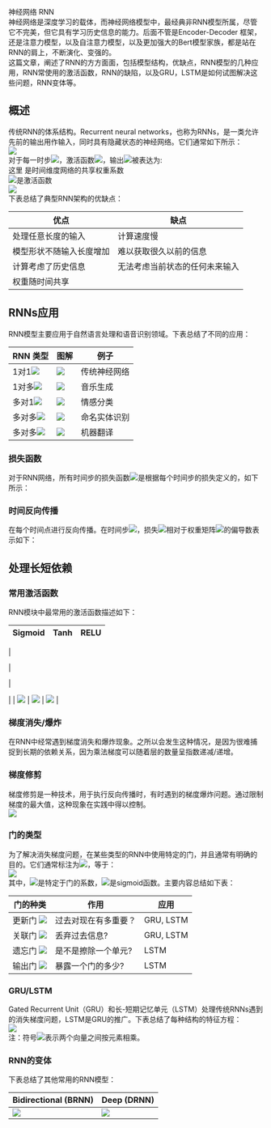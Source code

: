 神经网络 RNN<br />神经网络是深度学习的载体，而神经网络模型中，最经典非RNN模型所属，尽管它不完美，但它具有学习历史信息的能力。后面不管是Encoder-Decoder 框架，还是注意力模型，以及自注意力模型，以及更加强大的Bert模型家族，都是站在RNN的肩上，不断演化、变强的。<br />这篇文章，阐述了RNN的方方面面，包括模型结构，优缺点，RNN模型的几种应用，RNN常使用的激活函数，RNN的缺陷，以及GRU，LSTM是如何试图解决这些问题，RNN变体等。
<a name="J20FJ"></a>
## 概述
传统RNN的体系结构。Recurrent neural networks，也称为RNNs，是一类允许先前的输出用作输入，同时具有隐藏状态的神经网络。它们通常如下所示：<br />![](https://cdn.nlark.com/yuque/0/2021/webp/396745/1639443812270-e484e4e1-9b1b-4fcb-a265-f854a902caee.webp#clientId=u68d214c5-6527-4&from=paste&id=u8f3d16a6&originHeight=291&originWidth=1080&originalType=url&ratio=1&rotation=0&showTitle=false&status=done&style=none&taskId=ua9889f2e-8d9e-45c8-90fd-b96a233188f&title=)<br />对于每一时步![](https://cdn.nlark.com/yuque/__latex/e358efa489f58062f10dd7316b65649e.svg#card=math&code=t&id=JNXIO)，激活函数![](https://cdn.nlark.com/yuque/__latex/f12cb4a3b7201454edce380882db8c26.svg#card=math&code=a%5E%7B%3Ct%3E%7D&id=N7XGK)，输出![](https://cdn.nlark.com/yuque/__latex/204c79e6610ba606e86881efd1b18996.svg#card=math&code=y%5E%7B%3Ct%3E%7D&id=ZtQi3)被表达为:<br />这里  是时间维度网络的共享权重系数<br />![](https://cdn.nlark.com/yuque/__latex/d43cf9d6f8d2b2dfb5cff72ba7a6535d.svg#card=math&code=g1%2Cg2&id=aJUF4)是激活函数<br />![](https://cdn.nlark.com/yuque/0/2021/webp/396745/1639443812180-8e51d404-fbff-4d7d-ad1e-05f2f4c60247.webp#clientId=u68d214c5-6527-4&from=paste&id=ufa6995c5&originHeight=540&originWidth=1080&originalType=url&ratio=1&rotation=0&showTitle=false&status=done&style=none&taskId=ub25d5dbf-caa5-4405-b5a8-6d42250e6dc&title=)<br />下表总结了典型RNN架构的优缺点：

| 优点 | 缺点 |
| --- | --- |
| 处理任意长度的输入 | 计算速度慢 |
| 模型形状不随输入长度增加 | 难以获取很久以前的信息 |
| 计算考虑了历史信息 | 无法考虑当前状态的任何未来输入 |
| 权重随时间共享 | <br /> |

<a name="Rxncc"></a>
## RNNs应用
RNN模型主要应用于自然语言处理和语音识别领域。下表总结了不同的应用：

| RNN 类型 | 图解 | 例子 |
| --- | --- | --- |
| 1对1![](https://cdn.nlark.com/yuque/__latex/e9c62ea1cb9e8940897f854a98ac848a.svg#card=math&code=T_x%3DT_y%3D1&id=kWUsH) | ![](https://cdn.nlark.com/yuque/0/2021/webp/396745/1639443812635-6dfe7406-99be-4243-b67c-ad8be59727b2.webp#clientId=u68d214c5-6527-4&from=paste&id=ufcfede82&originHeight=724&originWidth=1080&originalType=url&ratio=1&rotation=0&showTitle=false&status=done&style=none&taskId=ud90b6416-e1e9-4440-b962-6c09a430d61&title=) | 传统神经网络 |
| 1对多![](https://cdn.nlark.com/yuque/__latex/38ab5c451046f9847a139159b935a0af.svg#card=math&code=T_x%3D1%2CT_y%3E1&id=UysBW) | ![](https://cdn.nlark.com/yuque/0/2021/webp/396745/1639443812698-f3f97729-c20c-415e-89ec-bf964010b923.webp#clientId=u68d214c5-6527-4&from=paste&id=u81a2fb0f&originHeight=580&originWidth=1080&originalType=url&ratio=1&rotation=0&showTitle=false&status=done&style=none&taskId=ucdab82c4-6df9-4f5f-997f-35dadeb8eb8&title=) | 音乐生成 |
| 多对1![](https://cdn.nlark.com/yuque/__latex/19e7fab2513b7351402bc875480868d3.svg#card=math&code=T_x%3E1%2CT_y%3D1&id=vC7St) | ![](https://cdn.nlark.com/yuque/0/2021/webp/396745/1639443812755-3926ce4d-9202-4136-8076-8b6a8a8c8c38.webp#clientId=u68d214c5-6527-4&from=paste&id=ua0f8d318&originHeight=563&originWidth=1080&originalType=url&ratio=1&rotation=0&showTitle=false&status=done&style=none&taskId=ud07e68a7-967d-4b28-ac81-18f557e0ab7&title=) | 情感分类 |
| 多对多![](https://cdn.nlark.com/yuque/__latex/5e94734658a546765cb2bcb3c5c16294.svg#card=math&code=T_x%3DT_y&id=RfNWZ) | ![](https://cdn.nlark.com/yuque/0/2021/webp/396745/1639443812687-8df7dfa7-cad8-4ea2-952b-e8f5b958bf28.webp#clientId=u68d214c5-6527-4&from=paste&id=ucc3642e1&originHeight=587&originWidth=1080&originalType=url&ratio=1&rotation=0&showTitle=false&status=done&style=none&taskId=ua05d1396-83a1-4311-aaa5-4d07be3b5c0&title=) | 命名实体识别 |
| 多对多![](https://cdn.nlark.com/yuque/__latex/5ac0522e209471a5f838d6ade2d04645.svg#card=math&code=T_x%5Cne%20T_y&id=Q8G7Z) | ![](https://cdn.nlark.com/yuque/0/2021/webp/396745/1639443813211-fb2e9be1-234f-470b-9dc8-93ecdffcdbee.webp#clientId=u68d214c5-6527-4&from=paste&id=u27cfd36e&originHeight=476&originWidth=1080&originalType=url&ratio=1&rotation=0&showTitle=false&status=done&style=none&taskId=u3bb8801d-9e31-4fc9-9fa2-2e4e4cd84d3&title=) | 机器翻译 |

<a name="wYQtj"></a>
### 损失函数
对于RNN网络，所有时间步的损失函数![](https://cdn.nlark.com/yuque/__latex/5dcbf640cdb155217ca0c533e1078ff7.svg#card=math&code=%5Cmathcal%7BL%7D&id=XYu84)是根据每个时间步的损失定义的，如下所示：
<a name="kox6Z"></a>
### 时间反向传播
在每个时间点进行反向传播。在时间步![](https://cdn.nlark.com/yuque/__latex/b9ece18c950afbfa6b0fdbfa4ff731d3.svg#card=math&code=T&id=usmx1)，损失![](https://cdn.nlark.com/yuque/__latex/5dcbf640cdb155217ca0c533e1078ff7.svg#card=math&code=%5Cmathcal%7BL%7D&id=S4puc)相对于权重矩阵![](https://cdn.nlark.com/yuque/__latex/61e9c06ea9a85a5088a499df6458d276.svg#card=math&code=W%0A&id=OSRxx)的偏导数表示如下：
<a name="Ywzjb"></a>
## 处理长短依赖
<a name="rG8ZN"></a>
### 常用激活函数
RNN模块中最常用的激活函数描述如下：

| Sigmoid | Tanh | RELU |
| --- | --- | --- |
| 

 | 

 | 

 |
| ![](https://cdn.nlark.com/yuque/0/2021/webp/396745/1639443813033-da5b97b3-c8c9-4fa4-bd33-4555d1e2a848.webp#clientId=u68d214c5-6527-4&from=paste&id=uf9c2ddee&originHeight=966&originWidth=996&originalType=url&ratio=1&rotation=0&showTitle=false&status=done&style=none&taskId=ub5601703-3f4a-4dcd-8fc0-0ea605ca4d3&title=) | ![](https://cdn.nlark.com/yuque/0/2021/webp/396745/1639443813422-4ca6f40c-179c-497f-8e30-feade1c2357d.webp#clientId=u68d214c5-6527-4&from=paste&id=ufecd5313&originHeight=966&originWidth=988&originalType=url&ratio=1&rotation=0&showTitle=false&status=done&style=none&taskId=ub2faea12-39ab-439e-86b6-049f3381651&title=) | ![](https://cdn.nlark.com/yuque/0/2021/webp/396745/1639443813436-10089c51-6e13-4aba-b6ec-77fd98e17a9f.webp#clientId=u68d214c5-6527-4&from=paste&id=u79e145a4&originHeight=956&originWidth=982&originalType=url&ratio=1&rotation=0&showTitle=false&status=done&style=none&taskId=u31fa7994-1b00-4a52-af27-ae3a607a8d9&title=) |

<a name="lQSqU"></a>
### 梯度消失/爆炸
在RNN中经常遇到梯度消失和爆炸现象。之所以会发生这种情况，是因为很难捕捉到长期的依赖关系，因为乘法梯度可以随着层的数量呈指数递减/递增。
<a name="eG3x6"></a>
### 梯度修剪
梯度修剪是一种技术，用于执行反向传播时，有时遇到的梯度爆炸问题。通过限制梯度的最大值，这种现象在实践中得以控制。<br />![](https://cdn.nlark.com/yuque/0/2021/webp/396745/1639443813512-95ae0ae5-d9f1-47b1-b4ed-11c7c147c3a3.webp#clientId=u68d214c5-6527-4&from=paste&id=u0a511ba9&originHeight=466&originWidth=1080&originalType=url&ratio=1&rotation=0&showTitle=false&status=done&style=none&taskId=uce90382c-2a65-4cf5-8e00-3492ca98713&title=)
<a name="jzCzA"></a>
### 门的类型
为了解决消失梯度问题，在某些类型的RNN中使用特定的门，并且通常有明确的目的。它们通常标注为![](https://cdn.nlark.com/yuque/__latex/07710b5c43702a8bb7b9104eacc6ba71.svg#card=math&code=%5CGamma&id=Lrnxw)，等于：<br />![](https://cdn.nlark.com/yuque/__latex/7a120d57000dc67dcd18cf38d8ecbe2d.svg#card=math&code=%5CGamma%3D%5Csigma%5Cleft%28W%20x%5E%7B%3Ct%3E%7D%2BU%20a%5E%7B%3Ct-1%3E%7D%2Bb%5Cright%29&id=rNfmq)<br />其中，![](https://cdn.nlark.com/yuque/__latex/abbc2f464e886fd7ac047843aa7c83f8.svg#card=math&code=W%2CU%2Cb&id=DP3VH)是特定于门的系数，![](https://cdn.nlark.com/yuque/__latex/a2ab7d71a0f07f388ff823293c147d21.svg#card=math&code=%5Csigma&id=UgjFl)是sigmoid函数。主要内容总结如下表：

| 门的种类 | 作用 | 应用 |
| --- | --- | --- |
| 更新门  ![](https://cdn.nlark.com/yuque/__latex/159aec9bd0b30b8fa9cc3db72fea629c.svg#card=math&code=%5CGamma_u&id=pGtG5) | 过去对现在有多重要？ | GRU, LSTM |
| 关联门  ![](https://cdn.nlark.com/yuque/__latex/8923fdc376f23341a67e3e178da95693.svg#card=math&code=%5CGamma_r&id=a0IOd) | 丢弃过去信息? | GRU, LSTM |
| 遗忘门  ![](https://cdn.nlark.com/yuque/__latex/ec078fe5bbfad9d08d4f188a49668c0d.svg#card=math&code=%5CGamma_f&id=AsDjK) | 是不是擦除一个单元? | LSTM |
| 输出门  ![](https://cdn.nlark.com/yuque/__latex/8996584981f888698b87d0e765b95852.svg#card=math&code=%5CGamma_0&id=beqd6) | 暴露一个门的多少? | LSTM |

<a name="JpWnZ"></a>
### GRU/LSTM
Gated Recurrent Unit（GRU）和长-短期记忆单元（LSTM）处理传统RNNs遇到的消失梯度问题，LSTM是GRU的推广。下表总结了每种结构的特征方程：<br />![](https://cdn.nlark.com/yuque/0/2021/webp/396745/1639443813588-53c68da7-47e4-4410-86ab-a93d9f52dd59.webp#clientId=u68d214c5-6527-4&from=paste&id=uff9cb62c&originHeight=493&originWidth=1080&originalType=url&ratio=1&rotation=0&showTitle=false&status=done&style=none&taskId=u8ae462f0-53b2-424f-964e-9d235395b9b&title=)<br />注：符号![](https://cdn.nlark.com/yuque/__latex/4b4efc2fbe82a047fc08c83ea081f1d9.svg#card=math&code=%5Cstar&id=ALbXs)表示两个向量之间按元素相乘。
<a name="FIpRR"></a>
### RNN的变体
下表总结了其他常用的RNN模型：

| Bidirectional (BRNN) | Deep (DRNN) |
| --- | --- |
| ![](https://cdn.nlark.com/yuque/0/2021/webp/396745/1639443813702-1b375b3b-389c-4147-8f21-ae7592e17afe.webp#clientId=u68d214c5-6527-4&from=paste&id=u024d33de&originHeight=867&originWidth=1080&originalType=url&ratio=1&rotation=0&showTitle=false&status=done&style=none&taskId=uaa645721-fa73-47b6-ba4f-fd4beed26cb&title=) | ![](https://cdn.nlark.com/yuque/0/2021/webp/396745/1639443813788-9650a068-839b-4f77-a36a-1886e416dde7.webp#clientId=u68d214c5-6527-4&from=paste&id=u993487cc&originHeight=1151&originWidth=1080&originalType=url&ratio=1&rotation=0&showTitle=false&status=done&style=none&taskId=u4ee70acc-d17e-4ebf-8b4b-aa5fdce4436&title=) |

